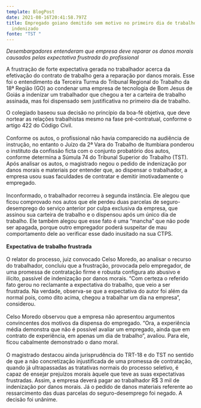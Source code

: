 ```yaml
---
template: BlogPost
date: 2021-08-16T20:41:58.797Z
title: Empregado goiano demitido sem motivo no primeiro dia de trabalho será
  indenizado
fonte: "TST "
---
```

*Desembargadores entenderam que empresa deve reparar os danos morais causados pelas expectativa frustrada do profissional*

A frustração de forte expectativa gerada no trabalhador acerca da efetivação do contrato de trabalho gera a reparação por danos morais. Esse foi o entendimento da Terceira Turma do Tribunal Regional do Trabalho da 18ª Região (GO) ao condenar uma empresa de tecnologia de Bom Jesus de Goiás a indenizar um trabalhador que chegou a ter a carteira de trabalho assinada, mas foi dispensado sem justificativa no primeiro dia de trabalho.

O colegiado baseou sua decisão no princípio da boa-fé objetiva, que deve nortear as relações trabalhistas mesmo na fase pré-contratual, conforme o artigo 422 do Código Civil.\
\
Conforme os autos, o profissional não havia comparecido na audiência de instrução, no entanto o Juízo da 2ª Vara do Trabalho de Itumbiara ponderou o instituto da confissão ficta com o conjunto probatório dos autos, conforme determina a Súmula 74 do Tribunal Superior do Trabalho (TST). Após analisar os autos, o magistrado negou o pedido de indenização por danos morais e materiais por entender que, ao dispensar o trabalhador, a empresa usou suas faculdades de contratar e demitir imotivadamente o empregado.\
\
Inconformado, o trabalhador recorreu à segunda instância. Ele alegou que ficou comprovado nos autos que ele perdeu duas parcelas de seguro-desemprego do serviço anterior por culpa exclusiva da empresa, que assinou sua carteira de trabalho e o dispensou após um único dia de trabalho. Ele também alegou que esse fato é uma “mancha” que não pode ser apagada, porque outro empregador poderá suspeitar de mau comportamento dele ao verificar esse dado inusitado na sua CTPS.\
\
**Expectativa de trabalho frustrada**\
\
O relator do processo, juiz convocado Celso Moredo, ao analisar o recurso do trabalhador, concluiu que a frustração, provocada pelo empregador, de uma promessa de contratação firme e robusta configura ato abusivo e ilícito, passível de indenização por danos morais. “Com certeza o referido fato gerou no reclamante a expectativa do trabalho, que veio a ser frustrada. Na verdade, observa-se que a expectativa do autor foi além da normal pois, como dito acima, chegou a trabalhar um dia na empresa”, considerou.\
\
Celso Moredo observou que a empresa não apresentou argumentos convincentes dos motivos da dispensa do empregado. “Ora, a experiência média demonstra que não é possível avaliar um empregado, ainda que em contrato de experiência, em apenas um dia de trabalho”, avaliou. Para ele, ficou cabalmente demonstrado o dano moral.\
\
O magistrado destacou ainda jurisprudência do TRT-18 e do TST no sentido de que a não concretização injustificada de uma promessa de contratação, quando já ultrapassadas as tratativas normais do processo seletivo, é capaz de ensejar prejuízos morais àquele que teve as suas expectativas frustradas. Assim, a empresa deverá pagar ao trabalhador R$ 3 mil de indenização por danos morais. Já o pedido de danos materiais referente ao ressarcimento das duas parcelas do seguro-desemprego foi negado. A decisão foi unânime.